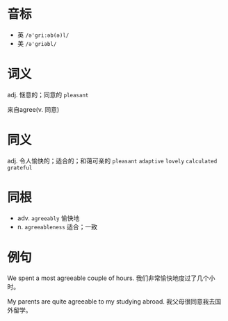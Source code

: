 # 音标

- 英 `/ə'griːəb(ə)l/`
- 美 `/ə'ɡriəbl/`

# 词义

adj. 惬意的；同意的
`pleasant`



来自agree(v. 同意)

# 同义

adj. 令人愉快的；适合的；和蔼可亲的
`pleasant` `adaptive` `lovely` `calculated` `grateful`

# 同根

- adv. `agreeably` 愉快地
- n. `agreeableness` 适合；一致

# 例句

We spent a most agreeable couple of hours.
我们非常愉快地度过了几个小时。

My parents are quite agreeable to my studying abroad.
我父母很同意我去国外留学。


